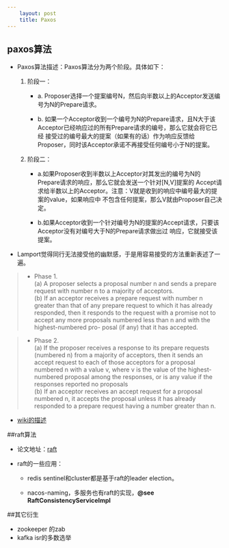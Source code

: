 ```yaml
---
    layout: post
    title: Paxos
---
```


## paxos算法
- Paxos算法描述：Paxos算法分为两个阶段。具体如下：

    1. 阶段一：

        * a. Proposer选择一个提案编号N，然后向半数以上的Acceptor发送编号为N的Prepare请求。

        * b. 如果一个Acceptor收到一个编号为N的Prepare请求，且N大于该Acceptor已经响应过的所有Prepare请求的编号，那么它就会将它已经 接受过的编号最大的提案（如果有的话）作为响应反馈给Proposer，同时该Acceptor承诺不再接受任何编号小于N的提案。

    2. 阶段二：

        * a.如果Proposer收到半数以上Acceptor对其发出的编号为N的Prepare请求的响应，那么它就会发送一个针对[N,V]提案的 Accept请求给半数以上的Acceptor。注意：V就是收到的响应中编号最大的提案的value，如果响应中 不包含任何提案，那么V就由Proposer自己决定。

        * b.如果Acceptor收到一个针对编号为N的提案的Accept请求，只要该Acceptor没有对编号大于N的Prepare请求做出过 响应，它就接受该提案。

-  Lamport觉得同行无法接受他的幽默感，于是用容易接受的方法重新表述了一遍。

 > * Phase 1.   
        (a) A proposer selects a proposal number n and sends a prepare request with number n to a majority of acceptors.  
        (b) If an acceptor receives a prepare request with number n greater than that of any prepare request to which it has already responded, then it responds to the request with a promise not to accept any more proposals numbered less than n and with the highest-numbered pro- posal (if any) that it has accepted.

 > * Phase 2.   
       (a) If the proposer receives a response to its prepare requests (numbered n) from a majority of acceptors, then it sends an accept request to each of those acceptors for a proposal numbered n with a value v, where v is the value of the highest-numbered proposal among the responses, or is any value if the responses reported no proposals  
       (b) If an acceptor receives an accept request for a proposal numbered n, it accepts the proposal unless it has already responded to a prepare request having a number greater than n.


- [wiki的描述](https://zh.wikipedia.org/wiki/Paxos%E7%AE%97%E6%B3%95)


##raft算法
- 论文地址：[raft](../file/raft.pdf)

- raft的一些应用：
    * redis sentinel和cluster都是基于raft的leader election。

    * nacos-naming，多服务也有raft的实现，**@see RaftConsistencyServiceImpl**


##其它衍生
- zookeeper 的zab
- kafka isr的多数选举